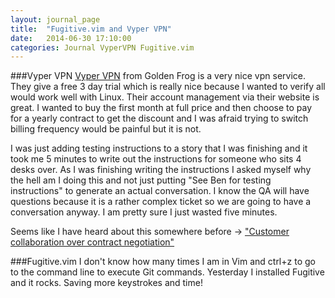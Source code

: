 ```yaml
---
layout: journal_page
title:  "Fugitive.vim and Vyper VPN"
date:   2014-06-30 17:10:00
categories: Journal VyperVPN Fugitive.vim
---
```


###Vyper VPN
[Vyper VPN](http://www.goldenfrog.com/vyprvpn) from Golden Frog is a very nice vpn service. They give a free 3 day trial which is really nice because I wanted to verify all would work well with Linux. Their account management via their website is great. I wanted to buy the first month at full price and then choose to pay for a yearly contract to get the discount and I was afraid trying to switch billing frequency would be painful but it is not.

I was just adding testing instructions to a story that I was finishing and it took me 5 minutes to write out the instructions for someone who sits 4 desks over. As I was finishing writing the instructions I asked myself why the hell am I doing this and not just putting "See Ben for testing instructions" to generate an actual conversation. I know the QA will have questions because it is a rather complex ticket so we are going to have a conversation anyway. I am pretty sure I just wasted five minutes. 

Seems like I have heard about this somewhere before -> ["Customer collaboration over contract negotiation"](http://agilemanifesto.org/)

###Fugitive.vim
I don't know how many times I am in Vim and ctrl+z to go to the command line to execute Git commands. Yesterday I installed Fugitive and it rocks. Saving more keystrokes and time!
